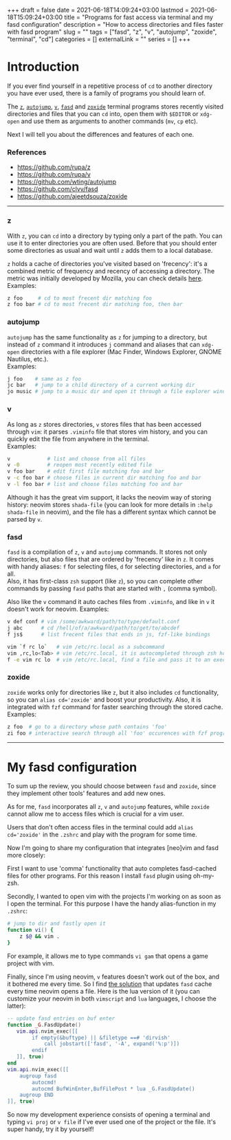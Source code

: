 +++ 
draft = false
date = 2021-06-18T14:09:24+03:00
lastmod = 2021-06-18T15:09:24+03:00
title = "Programs for fast access via terminal and my fasd configuration"
description = "How to access directories and files faster with fasd program"
slug = ""
tags = ["fasd", "z", "v", "autojump", "zoxide", "terminal", "cd"]
categories = []
externalLink = ""
series = []
+++

# Introduction
If you ever find yourself in a repetitive process of `cd` to another directory you have ever used, 
there is a family of programs you should learn of.  

The [`z`](https://github.com/rupa/z), [`autojump`](https://github.com/wting/autojump),
[`v`](https://github.com/rupa/v), [`fasd`](https://github.com/clvv/fasd) and
[`zoxide`](https://github.com/ajeetdsouza/zoxide)
terminal programs stores recently visited directories and files that you can `cd` into, 
open them with `$EDITOR` or `xdg-open` and use them as arguments to another commands (`mv`, `cp` etc).  

Next I will tell you about the differences and features of each one.

### References
- https://github.com/rupa/z
- https://github.com/rupa/v
- https://github.com/wting/autojump
- https://github.com/clvv/fasd
- https://github.com/ajeetdsouza/zoxide

---

### z
With `z`, you can `cd` into a directory by typing only a part of the path. 
You can use it to enter directories you are often used.
Before that you should enter some directories as usual and wait until `z` adds them to a local database.  

`z` holds a cache of directories you've visited based on 'frecency': it's a combined metric 
of frequency and recency of accessing a directory. 
The metric was initially developed by Mozilla, you can check details [here](http://devdoc.net/web/developer.mozilla.org/en-US/en/The_Places_frecency_algorithm.html).  
Examples:
```bash
z foo     # cd to most frecent dir matching foo
z foo bar # cd to most frecent dir matching foo, then bar
```

### autojump
`autojump` has the same functionality as `z` for jumping to a directory, 
but instead of `z` command it introduces `j` command and aliases that can `xdg-open` directories with a file explorer (Mac Finder, Windows Explorer, GNOME Nautilus, etc.).  
Examples:
```bash
j foo    # same as z foo
jc bar   # jump to a child directory of a current working dir
jo music # jump to a music dir and open it through a file explorer window
```

### v
As long as `z` stores directories, `v` stores files that has been accessed through `vim`: 
it parses `.viminfo` file that stores vim history, 
and you can quickly edit the file from anywhere in the terminal.  
Examples:
```bash
v            # list and choose from all files
v -0         # reopen most recently edited file
v foo bar    # edit first file matching foo and bar
v -c foo bar # choose files in current dir matching foo and bar
v -l foo bar # list and choose files matching foo and bar
```
Although it has the great vim support, it lacks the neovim way of storing history: neovim stores `shada-file` 
(you can look for more details in `:help shada-file` in neovim), 
and the file has a different syntax which cannot be parsed by `v`. 

### fasd
`fasd` is a compilation of `z`, `v` and `autojump` commands. It stores not only directories, 
but also files that are ordered by 'frecency' like in `z`. 
It comes with handy aliases: `f` for selecting files, `d` for selecting directories, and `a` for all.  
Also, it has first-class `zsh` support (like `z`), so you can complete other commands 
by passing `fasd` paths that are started with `,` (comma symbol).

Also like the `v` command it auto caches files from `.viminfo`, and like in `v` it doesn't work 
for neovim.
Examples:
```bash
v def conf # vim /some/awkward/path/to/type/default.conf
j abc      # cd /hell/of/a/awkward/path/to/get/to/abcdef
f js$      # list frecent files that ends in js, fzf-like bindings

vim `f rc lo`   # vim /etc/rc.local as a subcommand
vim ,rc,lo<Tab> # vim /etc/rc.local, it is autocompleted through zsh hooks
f -e vim rc lo  # vim /etc/rc.local, find a file and pass it to an executable (vim in this example)
```

### zoxide
`zoxide` works only for directories like `z`, but it also includes `cd` functionality, 
so you can `alias cd='zoxide'` and boost your productivity. Also, it is integrated with `fzf` 
command for faster searching through the stored cache.  
Examples:
```bash
z foo  # go to a directory whose path contains 'foo'
zi foo # interactive search through all 'foo' occurences with fzf program
```
---

# My fasd configuration
To sum up the review, you should choose between `fasd` and `zoxide`, since they implement other tools' features and add new ones.  

As for me, `fasd` incorporates all `z`, `v` and `autojump` features, while `zoxide` 
cannot allow me to access files which is crucial for a vim user.  

Users that don't often access files in the terminal could add `alias cd='zoxide'` in the `.zshrc` and 
play with the program for some time.  

Now I'm going to share my configuration that integrates [neo]vim and fasd more closely:  

First I want to use 'comma' functionality that auto completes fasd-cached files 
for other programs.
For this reason I install `fasd` plugin using oh-my-zsh.

Secondly, I wanted to open vim with the projects I'm working on as soon as I open the terminal.
For this purpose I have the handy alias-function in my `.zshrc`:  
```zsh
# jump to dir and fastly open it
function vi() {
    z $@ && vim .
}
```
For example, it allows me to type commands `vi gam` that opens a game project with vim.

Finally, since I'm using neovim, `v` features doesn't work out of the box, and it bothered 
me every time. 
So I find [the solution](https://github.com/clvv/fasd/issues/91#issuecomment-270817365)
that updates `fasd` cache every time neovim opens a file. Here is the lua version of it
(you can customize your neovim in both `vimscript` and `lua` languages, I choose the latter):
```lua
-- update fasd entries on buf enter
function _G.FasdUpdate()
   vim.api.nvim_exec([[
        if empty(&buftype) || &filetype ==# 'dirvish'
            call jobstart(['fasd', '-A', expand('%:p')])
        endif
   ]], true)
end
vim.api.nvim_exec([[
    augroup fasd
        autocmd!
        autocmd BufWinEnter,BufFilePost * lua _G.FasdUpdate()
    augroup END
]], true)
```
So now my development experience consists of opening a terminal and typing `vi proj` or `v file`
if I've ever used one of the project or the file. It's super handy, try it by yourself!

